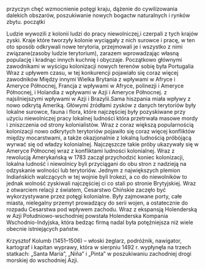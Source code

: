 przyczyn 
chęć wzmocnienie potęgi kraju, dążenie do cywilizowania dalekich obszarów, poszukiwanie nowych bogactw naturalnych i rynków zbytu.
początki 

Ludzie wywozili z kolonii ludzi do pracy niewolniczej,i czerpali z tych krajów zyski. Kraje które tworzyły kolonie wyciągały z nich surowce i pracę, w ten oto sposób odkrywali nowe terytoria, przejmowali je i wszystko z nimi związane(zasoby ludzie terytorium), zarazem wprowadzając własną populację i kradnąc innych kuchnię i obyczaje. Początkowo głównymi zawodnikami w wyścigu kolonizacji nowych terenów sobię  była Portugalia Wraz z upływem czasu, w tej konkurencji pojawiało się coraz więcej zawodników Między innymi Wielka Brytania z wpływami w Afryce i Ameryce Północnej, Francja z wpływami w Afryce, polinezji i Ameryce Północnej, i Holandia z wpływami w Azji i Ameryce Północnej. z najsilniejszymi wpływami w Azji i Brazylii.Sama hiszpania miała wpływy z nowo odkrytą Ameriką. Główymi źródłami zysków z danych terytoriów były lokalne surowce, fauna i flora, które najczęściej były pozyskiwane przy użyciu niewolniczej pracy lokalnej ludności która przetrwała masowe mordy i zniszczenia od strony kolonialistów. Wraz z coraz większą popularnością kolonizacji nowo odkrytych terytoriów pojawiło się coraz więcej konfliktów między mocarstwami, a także okazjonalnie z lokalną ludnością próbójącą wyrwać się od władzy kolonialnej. Najczęszcze takie próby ukazywały się w Ameryce Północnej wraz z konfliktami ludności kolonialnej. Wraz z rewolucją Amerykańską w 1783 zaczął przychodzić koniec kolonizacji, lokalna ludność i niewolnicy byli przyciągani do obu stron z nadzieją na odzyskanie wolności lub terytoriów. Jednym z największych plemion Indiańskich walczących w tej wojnie byli Irokezi, a co do niewolników to jednak wolność zyskiwali najczęściej ci co stali po stronie Brytyjskiej. Wraz z otwarciem relacji z światem, Cesarstwo Chińskie zaczęło być wykorzystywane przez potęgi kolonialne. Były zajmowane porty, całe miasta, nielegalny przemyt prowadzący do serii wojen, a ostatecznie do rozpadu Cesarstwa pod wpływem zachodu. Wraz z ekspansją Holenderską w Azji Południowo-wschodniej powstała Holenderska Kompania Wschodnio-Indyjska, która bedząc firmą nadal była potężniejsza niż wiele obecnie istniejących państw. 

Krzysztof Kolumb (1451–1506) – włoski żeglarz, podróżnik, nawigator, kartograf i kapitan wyprawy, która w sierpniu 1492 r. wypłynęła na trzech statkach: „Santa María”, „Niña” i „Pinta” w poszukiwaniu zachodniej drogi morskiej do wschodniej Azji.
